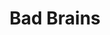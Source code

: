 ---
title: "Bad Brains"
summary: "Bad Brains are an American rock band formed in Washington, D.C., in 1976. They are widely regarded as pioneers of hardcore punk, though the band's members have objected to the use of this term to describe their music. They are also an adept reggae band, while later recordings featured elements of other genres like funk, heavy metal, hip hop, and soul. Rolling Stone magazine called them \"the mother of all black hard-rock bands\", and they have been cited as a seminal influence to numerous other subgenres in addition to hardcore punk, including various subgenres of heavy metal, such as thrash/speed metal, alternative metal, and funk metal. Bad Brains are followers of the Rastafari movement.
Bad Brains have released nine studio albums. They have broken up and reformed several times over their career, sometimes with different singers or drummers. The band originally formed in 1976 as a jazz fusion band under the name Mind Power. Their classic lineup includes singer H.R., guitarist Dr. Know, bassist Darryl Jenifer, and drummer Earl Hudson. This lineup was intact until 1987 and has reunited periodically in the years since.
Many notable bands and artists cite Bad Brains as an artistic influence on their music, including the Beastie Boys, Nirvana, Foo Fighters, Guns N' Roses, Soundgarden, the Red Hot Chili Peppers, Jane's Addiction, Faith No More, Rage Against the Machine, Deftones, Clutch, Green Day, the Offspring, the Roots, Lamb of God, Sublime, No Doubt, Anthrax, Living Colour, 311 and Fishbone."
slug: "bad-brains"
image: "bad-brains.jpg"
apple_music_artist_url: "https://music.apple.com/gb/artist/bad-brains/6562656"
wikipedia_url: "https://en.wikipedia.org/wiki/Bad_Brains"
---